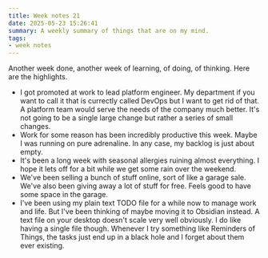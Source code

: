 ```yaml
---
title: Week notes 21
date: 2025-05-23 15:26:41
summary: A weekly summary of things that are on my mind.
tags:
- week notes
---
```


Another week done, another week of learning, of doing, of thinking. Here are the highlights.

- I got promoted at work to lead platform engineer. My department if you want to call it that is currectly called DevOps but I want to get rid of that. A platform team would serve the needs of the company much better. It's not going to be a single large change but rather a series of small changes.
- Work for some reason has been incredibly productive this week. Maybe I was running on pure adrenaline. In any case, my backlog is just about empty.
- It's been a long week with seasonal allergies ruining almost everything. I hope it lets off for a bit while we get some rain over the weekend.
- We've been selling a bunch of stuff online, sort of like a garage sale. We've also been giving away a lot of stuff for free. Feels good to have some space in the garage.
- I've been using my plain text TODO file for a while now to manage work and life. But I've been thinking of maybe moving it to Obsidian instead. A text file on your desktop doesn't scale very well obviously. I do like having a single file though. Whenever I try something like Reminders of Things, the tasks just end up in a black hole and I forget about them ever existing. 
